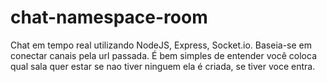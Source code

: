 # chat-namespace-room
Chat em tempo real utilizando NodeJS, Express, Socket.io. Baseia-se em conectar canais pela url passada. É bem simples de entender você coloca qual sala quer estar se nao tiver ninguem ela é criada, se tiver voce entra. 
